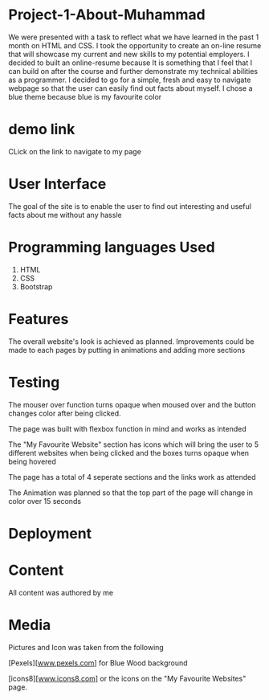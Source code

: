 # Project-1-About-Muhammad
We were presented with a task to reflect what we have learned in the past 1 month on HTML and CSS.
I took the opportunity to create an on-line resume that will showcase my current and new skills to my potential employers. 
I decided to built an online-resume because It is something that I feel that I can build on after the course and further demonstrate my technical abilities as a programmer.
I decided to go for a simple, fresh and easy to navigate webpage so that the user can easily find out facts about myself. I chose a blue theme because blue is my favourite color

# demo link

CLick on the link to navigate to my page

# User Interface
The goal of the site is to enable the user to find out interesting and useful facts about me without any hassle

# Programming languages Used

1. HTML
2. CSS
3. Bootstrap 

# Features
The overall website's look is achieved as planned. Improvements could be made to each pages by putting in animations and adding more sections


# Testing
The mouser over function turns opaque when moused over and the button changes color after being clicked.

The page was built with flexbox function in mind and works as intended

The "My Favourite Website" section has icons which will bring the user to 5 different websites when being clicked and the boxes turns opaque when being hovered

The page has a total of 4 seperate sections and the links work as attended

The Animation was planned so that the top part of the page will change in color over 15 seconds


# Deployment

# Content

All content was authored by me

# Media
Pictures and Icon was taken from the following

[Pexels][www.pexels.com] for Blue Wood background

[icons8][www.icons8.com] or the icons on the "My Favourite Websites" page.





